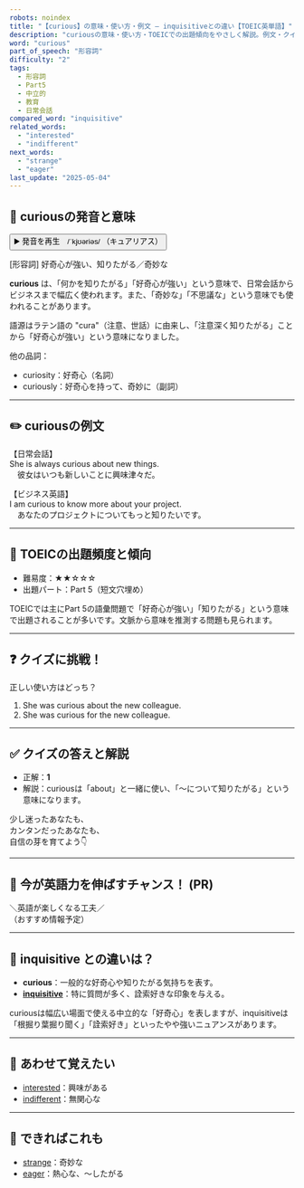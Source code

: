 ```yaml
---
robots: noindex
title: "【curious】の意味・使い方・例文 ― inquisitiveとの違い【TOEIC英単語】"
description: "curiousの意味・使い方・TOEICでの出題傾向をやさしく解説。例文・クイズ付きでinquisitiveとの違いもわかりやすく学べます。"
word: "curious"
part_of_speech: "形容詞"
difficulty: "2"
tags:
  - 形容詞
  - Part5
  - 中立的
  - 教育
  - 日常会話
compared_word: "inquisitive"
related_words:
  - "interested"
  - "indifferent"
next_words:
  - "strange"
  - "eager"
last_update: "2025-05-04"
---
```


## 🔰 curiousの発音と意味

<button class="play-audio" onclick="playTTS('curious')">
  <span class="play-audio-main">
    ▶️ 発音を再生　/ˈkjʊəriəs/
  </span>
  <span class="play-audio-sub">
    （キュアリアス）
  </span>
</button>

[形容詞] 好奇心が強い、知りたがる／奇妙な

**curious** は、「何かを知りたがる」「好奇心が強い」という意味で、日常会話からビジネスまで幅広く使われます。また、「奇妙な」「不思議な」という意味でも使われることがあります。

語源はラテン語の "cura"（注意、世話）に由来し、「注意深く知りたがる」ことから「好奇心が強い」という意味になりました。

他の品詞：  
- curiosity：好奇心（名詞）
- curiously：好奇心を持って、奇妙に（副詞）

---

## ✏️ curiousの例文

【日常会話】  
She is always curious about new things.  
　彼女はいつも新しいことに興味津々だ。

【ビジネス英語】  
I am curious to know more about your project.  
　あなたのプロジェクトについてもっと知りたいです。

---

## 🎯 TOEICの出題頻度と傾向

- 難易度：★★☆☆☆
- 出題パート：Part 5（短文穴埋め）

TOEICでは主にPart 5の語彙問題で「好奇心が強い」「知りたがる」という意味で出題されることが多いです。文脈から意味を推測する問題も見られます。

---

## ❓ クイズに挑戦！

正しい使い方はどっち？

1. She was curious about the new colleague.  
2. She was curious for the new colleague.

---

## ✅ クイズの答えと解説

- 正解：**1**
- 解説：curiousは「about」と一緒に使い、「～について知りたがる」という意味になります。

少し迷ったあなたも、  
カンタンだったあなたも、  
自信の芽を育てよう👇️

---

## 🚀 今が英語力を伸ばすチャンス！ (PR)

<div class="info-center">
＼英語が楽しくなる工夫／<br>  
（おすすめ情報予定）
</div>

---

## 🤔  inquisitive との違いは？

- **curious**：一般的な好奇心や知りたがる気持ちを表す。
- **[inquisitive](/word/inquisitive/)**：特に質問が多く、詮索好きな印象を与える。

curiousは幅広い場面で使える中立的な「好奇心」を表しますが、inquisitiveは「根掘り葉掘り聞く」「詮索好き」といったやや強いニュアンスがあります。

---

## 🧩 あわせて覚えたい

- [interested](/word/interested/)：興味がある
- [indifferent](/word/indifferent/)：無関心な

---

## 📖 できればこれも

- [strange](/word/strange/)：奇妙な
- [eager](/word/eager/)：熱心な、～したがる

<!-- cvid: aid16_bid25 -->
